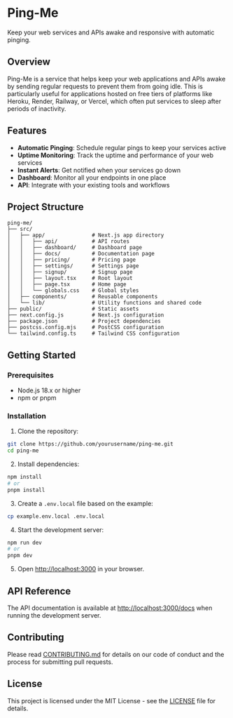 # Ping-Me

Keep your web services and APIs awake and responsive with automatic pinging.

## Overview

Ping-Me is a service that helps keep your web applications and APIs awake by sending regular requests to prevent them from going idle. This is particularly useful for applications hosted on free tiers of platforms like Heroku, Render, Railway, or Vercel, which often put services to sleep after periods of inactivity.

## Features

- **Automatic Pinging**: Schedule regular pings to keep your services active
- **Uptime Monitoring**: Track the uptime and performance of your web services
- **Instant Alerts**: Get notified when your services go down
- **Dashboard**: Monitor all your endpoints in one place
- **API**: Integrate with your existing tools and workflows

## Project Structure

```
ping-me/
├── src/
│   ├── app/               # Next.js app directory
│   │   ├── api/           # API routes
│   │   ├── dashboard/     # Dashboard page
│   │   ├── docs/          # Documentation page
│   │   ├── pricing/       # Pricing page
│   │   ├── settings/      # Settings page
│   │   ├── signup/        # Signup page
│   │   ├── layout.tsx     # Root layout
│   │   ├── page.tsx       # Home page
│   │   └── globals.css    # Global styles
│   ├── components/        # Reusable components
│   └── lib/               # Utility functions and shared code
├── public/                # Static assets
├── next.config.js         # Next.js configuration
├── package.json           # Project dependencies
├── postcss.config.mjs     # PostCSS configuration
└── tailwind.config.ts     # Tailwind CSS configuration
```

## Getting Started

### Prerequisites

- Node.js 18.x or higher
- npm or pnpm

### Installation

1. Clone the repository:
```bash
git clone https://github.com/yourusername/ping-me.git
cd ping-me
```

2. Install dependencies:
```bash
npm install
# or
pnpm install
```

3. Create a `.env.local` file based on the example:
```bash
cp example.env.local .env.local
```

4. Start the development server:
```bash
npm run dev
# or
pnpm dev
```

5. Open [http://localhost:3000](http://localhost:3000) in your browser.

## API Reference

The API documentation is available at [http://localhost:3000/docs](http://localhost:3000/docs) when running the development server.

## Contributing

Please read [CONTRIBUTING.md](../CONTRIBUTING.md) for details on our code of conduct and the process for submitting pull requests.

## License

This project is licensed under the MIT License - see the [LICENSE](../LICENSE) file for details.
